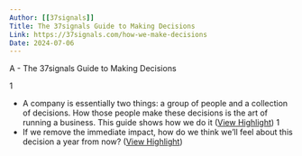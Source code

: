 ```yaml
---
Author: [[37signals]]
Title: The 37signals Guide to Making Decisions
Link: https://37signals.com/how-we-make-decisions
Date: 2024-07-06
---
```

A - The 37signals Guide to Making Decisions

1
- A company is essentially two things: a group of people and a collection of decisions. How those people make these decisions is the art of running a business. This guide shows how we do it ([View Highlight](https://read.readwise.io/read/01grc7325px940cqd3qv8grpm4))
1
- If we remove the immediate impact, how do we think we’ll feel about this decision a year from now? ([View Highlight](https://read.readwise.io/read/01grc7r2jm14djh1ex8v21bg7t))
